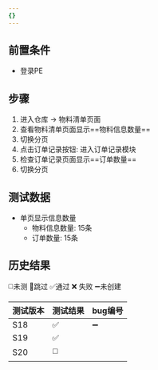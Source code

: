```yaml
---
{}
---
```



## 前置条件

- 登录PE

## 步骤

1. 进入仓库 -> 物料清单页面
2. 查看物料清单页面显示==物料信息数量== 
3. 切换分页
4. 点击订单记录按钮: 进入订单记录模块
5. 检查订单记录页面显示==订单数量== 
6. 切换分页

## 测试数据

- 单页显示信息数量
	- 物料信息数量: 15条
	- 订单数量: 15条

## 历史结果
 ◻️未测    🚫跳过     ✅通过    ❌ 失败    ➖未创建
 
| 测试版本 | 测试结果 | bug编号 |
| ---- | ---- | ---- |
| S18 | ✅ | ➖ |
| S19 | ✅ |  |
| S20 | ◻️ |  |
